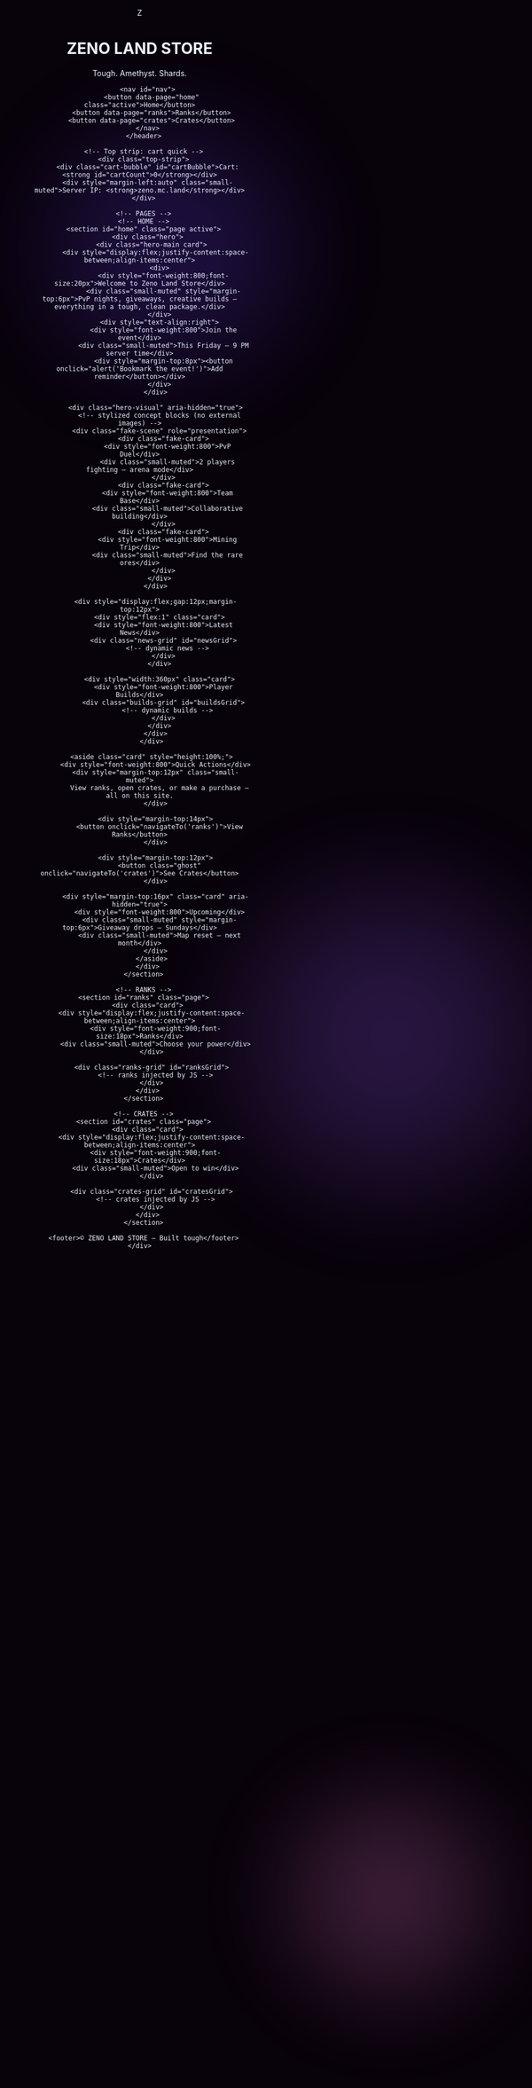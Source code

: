 <!doctype html>
<html lang="en">
<head>
<meta charset="utf-8" />
<meta name="viewport" content="width=device-width,initial-scale=1" />
<title>ZENO LAND STORE</title>
<link href="https://fonts.googleapis.com/css2?family=Inter:wght@400;600;800&display=swap" rel="stylesheet">
<style>
  :root{
    --bg:#08020a;
    --panel:rgba(255,255,255,0.04);
    --glass-border:rgba(255,255,255,0.06);
    --accent1:#9b5cff;
    --accent2:#4b2bd6;
    --muted:rgba(234,240,255,0.65);
    --glass-shadow:0 10px 50px rgba(2,3,10,0.7);
    --card-h:260px;
    font-family:Inter,system-ui,Segoe UI,Roboto,Arial;
  }
  *{box-sizing:border-box}
  html,body{height:100%;margin:0;background:var(--bg);color:#eaf0ff;overflow:hidden}
  a{color:inherit;text-decoration:none}
  button{font-weight:700;border-radius:8px;padding:8px 12px;border:none;cursor:pointer;background:linear-gradient(90deg,var(--accent1),var(--accent2));color:white}
  button.ghost{background:transparent;border:1px solid rgba(255,255,255,0.06);color:var(--muted)}
  /* layout */
  .stage{position:relative;width:100%;height:100vh;overflow:auto;z-index:2;padding-bottom:40px}
  .bg-effects{position:fixed;left:0;top:0;width:100%;height:100%;pointer-events:none;z-index:0}
  .glow{position:absolute;border-radius:50%;filter:blur(80px);opacity:0.28;animation:floaty 6s ease-in-out infinite alternate}
  .g1{width:520px;height:520px;left:5%;top:6%;background:radial-gradient(circle,#6f42ff,transparent)}
  .g2{width:420px;height:420px;right:5%;bottom:8%;background:radial-gradient(circle,#ff86e1,transparent)}
  .g3{width:640px;height:640px;left:40%;top:40%;background:radial-gradient(circle,#9b5cff,transparent);animation-delay:2s}
  @keyframes floaty{0%{transform:translateY(0)}50%{transform:translateY(-12px)}100%{transform:translateY(0)}}

  /* meteors canvas under content but above glows */
  #meteorsCanvas{position:fixed;left:0;top:0;width:100%;height:100%;pointer-events:none;z-index:1}

  /* main wrapper (content sits above canvas) */
  .wrap{max-width:1200px;margin:18px auto;padding:20px;position:relative;z-index:3}
  header{display:flex;align-items:center;gap:16px;margin-bottom:18px}
  .logo{display:flex;gap:12px;align-items:center}
  .badge{width:64px;height:64px;border-radius:12px;background:linear-gradient(135deg,var(--accent1),var(--accent2));display:flex;align-items:center;justify-content:center;font-weight:900;color:white;box-shadow:0 10px 40px rgba(75,43,214,0.25)}
  h1{font-size:20px;margin:0}
  .sub{color:var(--muted);font-size:13px}
  nav{margin-left:auto;display:flex;gap:8px;align-items:center}
  nav button{background:transparent;border-radius:10px;padding:8px 12px;border:1px solid transparent;color:var(--muted);font-weight:700}
  nav button.active{color:white;border:1px solid rgba(155,92,255,0.1);background:linear-gradient(90deg,rgba(155,92,255,0.04),transparent)}
  /* page container */
  .page{display:none}
  .page.active{display:block;animation:fadeIn .28s ease both}
  @keyframes fadeIn{from{opacity:0;transform:translateY(6px)}to{opacity:1;transform:none}}

  /* HOME layout */
  .hero{display:grid;grid-template-columns:1fr 360px;gap:18px;align-items:start;min-height:320px}
  .card{background:var(--panel);border-radius:14px;padding:18px;border:1px solid var(--glass-border);box-shadow:var(--glass-shadow)}
  .hero-main{min-height:var(--card-h);display:flex;flex-direction:column;gap:12px}
  .hero-visual{flex:1;border-radius:12px;background:linear-gradient(180deg,rgba(255,255,255,0.02),transparent);display:flex;align-items:center;justify-content:center;min-height:200px;position:relative;overflow:hidden}
  .hero-visual .fake-scene{width:100%;height:100%;display:grid;grid-template-columns:repeat(3,1fr);gap:8px;padding:12px}
  .fake-card{background:linear-gradient(180deg,rgba(255,255,255,0.02),transparent);border-radius:10px;padding:8px;display:flex;flex-direction:column;gap:6px;align-items:center;justify-content:center;min-height:80px}
  .news-grid{display:grid;grid-template-columns:repeat(auto-fit,minmax(200px,1fr));gap:12px;margin-top:12px}
  .news-item{padding:12px;border-radius:10px;background:linear-gradient(180deg,rgba(255,255,255,0.02),transparent);border:1px solid rgba(255,255,255,0.03)}
  .builds-grid{display:grid;grid-template-columns:repeat(auto-fit,minmax(200px,1fr));gap:12px;margin-top:12px}
  .build-card{min-height:120px;border-radius:10px;padding:10px;background:linear-gradient(180deg,rgba(255,255,255,0.01),transparent);border:1px solid rgba(255,255,255,0.03);display:flex;flex-direction:column;gap:8px}

  /* RANKS page */
  .ranks-grid{display:grid;grid-template-columns:repeat(auto-fit,minmax(220px,1fr));gap:14px;margin-top:12px}
  .rank-card{padding:14px;border-radius:12px;background:linear-gradient(180deg,rgba(255,255,255,0.02),transparent);display:flex;flex-direction:column;align-items:center;gap:8px;border:1px solid rgba(255,255,255,0.03)}
  .rank-icon{width:88px;height:88px;border-radius:14px;background-size:cover;background-position:center;box-shadow:0 8px 30px rgba(75,43,214,0.12)}

  /* CRATES page */
  .crates-grid{display:grid;grid-template-columns:repeat(auto-fit,minmax(140px,1fr));gap:14px;margin-top:12px}
  .crate-card{padding:12px;border-radius:12px;background:linear-gradient(180deg,rgba(255,255,255,0.01),transparent);display:flex;flex-direction:column;align-items:center;gap:8px;border:1px solid rgba(255,255,255,0.03)}
  .shulker-svg{width:88px;height:88px}

  /* modal (dark glass) */
  .modal-back{position:fixed;inset:0;background:rgba(2,3,10,0.6);display:flex;align-items:center;justify-content:center;z-index:40;backdrop-filter:blur(6px)}
  .modal{width:420px;max-width:92%;background:linear-gradient(180deg,rgba(255,255,255,0.02),rgba(255,255,255,0.01));border-radius:12px;padding:18px;border:1px solid rgba(255,255,255,0.06);box-shadow:var(--glass-shadow)}
  .modal h3{margin:0 0 8px 0}
  .field{display:flex;flex-direction:column;gap:6px;margin-top:8px}
  .field input{padding:10px;border-radius:8px;border:1px solid rgba(255,255,255,0.06);background:transparent;color:white;outline:none}
  .modal .row{display:flex;gap:8px;margin-top:12px}
  .small-muted{font-size:13px;color:var(--muted)}

  /* cart area on right of header in responsive */
  .top-strip{display:flex;gap:12px;align-items:center;margin-top:10px}
  .cart-bubble{background:rgba(255,255,255,0.03);padding:8px 10px;border-radius:999px;border:1px solid rgba(255,255,255,0.03)}
  .cart-list{margin-top:8px;font-size:14px;color:var(--muted)}

  /* footer */
  footer{margin-top:28px;text-align:center;color:var(--muted);font-size:13px;padding-bottom:28px}

  @media (max-width:980px){
    .hero{grid-template-columns:1fr;gap:12px}
    .wrap{padding:14px}
  }
</style>
</head>
<body>

  <!-- background glows -->
  <div class="bg-effects" aria-hidden="true">
    <div class="glow g1"></div>
    <div class="glow g2"></div>
    <div class="glow g3"></div>
  </div>

  <!-- meteors canvas (under UI) -->
  <canvas id="meteorsCanvas"></canvas>

  <!-- UI content (above meteors) -->
  <div class="stage" id="stage">
    <div class="wrap">
      <header>
        <div class="logo">
          <div class="badge">Z</div>
          <div>
            <h1>ZENO LAND STORE</h1>
            <div class="sub">Tough. Amethyst. Shards.</div>
          </div>
        </div>

        <nav id="nav">
          <button data-page="home" class="active">Home</button>
          <button data-page="ranks">Ranks</button>
          <button data-page="crates">Crates</button>
        </nav>
      </header>

      <!-- Top strip: cart quick -->
      <div class="top-strip">
        <div class="cart-bubble" id="cartBubble">Cart: <strong id="cartCount">0</strong></div>
        <div style="margin-left:auto" class="small-muted">Server IP: <strong>zeno.mc.land</strong></div>
      </div>

      <!-- PAGES -->
      <!-- HOME -->
      <section id="home" class="page active">
        <div class="hero">
          <div class="hero-main card">
            <div style="display:flex;justify-content:space-between;align-items:center">
              <div>
                <div style="font-weight:800;font-size:20px">Welcome to Zeno Land Store</div>
                <div class="small-muted" style="margin-top:6px">PvP nights, giveaways, creative builds — everything in a tough, clean package.</div>
              </div>
              <div style="text-align:right">
                <div style="font-weight:800">Join the event</div>
                <div class="small-muted">This Friday — 9 PM server time</div>
                <div style="margin-top:8px"><button onclick="alert('Bookmark the event!')">Add reminder</button></div>
              </div>
            </div>

            <div class="hero-visual" aria-hidden="true">
              <!-- stylized concept blocks (no external images) -->
              <div class="fake-scene" role="presentation">
                <div class="fake-card">
                  <div style="font-weight:800">PvP Duel</div>
                  <div class="small-muted">2 players fighting — arena mode</div>
                </div>
                <div class="fake-card">
                  <div style="font-weight:800">Team Base</div>
                  <div class="small-muted">Collaborative building</div>
                </div>
                <div class="fake-card">
                  <div style="font-weight:800">Mining Trip</div>
                  <div class="small-muted">Find the rare ores</div>
                </div>
              </div>
            </div>

            <div style="display:flex;gap:12px;margin-top:12px">
              <div style="flex:1" class="card">
                <div style="font-weight:800">Latest News</div>
                <div class="news-grid" id="newsGrid">
                  <!-- dynamic news -->
                </div>
              </div>

              <div style="width:360px" class="card">
                <div style="font-weight:800">Player Builds</div>
                <div class="builds-grid" id="buildsGrid">
                  <!-- dynamic builds -->
                </div>
              </div>
            </div>
          </div>

          <aside class="card" style="height:100%;">
            <div style="font-weight:800">Quick Actions</div>
            <div style="margin-top:12px" class="small-muted">
              View ranks, open crates, or make a purchase — all on this site.
            </div>

            <div style="margin-top:14px">
              <button onclick="navigateTo('ranks')">View Ranks</button>
            </div>

            <div style="margin-top:12px">
              <button class="ghost" onclick="navigateTo('crates')">See Crates</button>
            </div>

            <div style="margin-top:16px" class="card" aria-hidden="true">
              <div style="font-weight:800">Upcoming</div>
              <div class="small-muted" style="margin-top:6px">Giveaway drops — Sundays</div>
              <div class="small-muted">Map reset — next month</div>
            </div>
          </aside>
        </div>
      </section>

      <!-- RANKS -->
      <section id="ranks" class="page">
        <div class="card">
          <div style="display:flex;justify-content:space-between;align-items:center">
            <div style="font-weight:900;font-size:18px">Ranks</div>
            <div class="small-muted">Choose your power</div>
          </div>

          <div class="ranks-grid" id="ranksGrid">
            <!-- ranks injected by JS -->
          </div>
        </div>
      </section>

      <!-- CRATES -->
      <section id="crates" class="page">
        <div class="card">
          <div style="display:flex;justify-content:space-between;align-items:center">
            <div style="font-weight:900;font-size:18px">Crates</div>
            <div class="small-muted">Open to win</div>
          </div>

          <div class="crates-grid" id="cratesGrid">
            <!-- crates injected by JS -->
          </div>
        </div>
      </section>

      <footer>© ZENO LAND STORE — Built tough</footer>
    </div>
  </div>

  <!-- shared buy modal (dark-glass) -->
  <div id="modalBack" class="modal-back" style="display:none">
    <div class="modal" role="dialog" aria-modal="true" aria-labelledby="modalTitle">
      <h3 id="modalTitle">Buy — <span id="modalItem"></span></h3>
      <div class="small-muted" id="modalPrice">Price</div>

      <div class="field">
        <label class="small-muted">Your Minecraft name</label>
        <input id="mcName" placeholder="e.g. qhxstzz" autocomplete="off" />
      </div>

      <div class="row" style="justify-content:flex-end">
        <button onclick="confirmBuy()">Confirm</button>
        <button class="ghost" onclick="closeModal()">Cancel</button>
      </div>

      <div id="modalResult" style="margin-top:10px;display:none" class="small-muted"></div>
    </div>
  </div>

<script>
/* ---------- SPA Navigation ---------- */
const navButtons = document.querySelectorAll('nav button');
const pages = document.querySelectorAll('.page');
function showPage(id){
  pages.forEach(p => p.id === id ? p.classList.add('active') : p.classList.remove('active'));
  navButtons.forEach(b => b.classList.toggle('active', b.dataset.page === id));
  // scroll top of stage to top for nicer feel
  document.getElementById('stage').scrollTo({top:0, behavior:'smooth'});
}
function navigateTo(id){
  showPage(id);
}
navButtons.forEach(b => b.addEventListener('click', () => navigateTo(b.dataset.page)));


// default page
showPage('home');

/* ---------- DYNAMIC DATA (news + builds + ranks + crates) ---------- */

// sample news items
const newsList = [
  {title: "⚔️ PvP Event — Friday", text: "Join the PvP duels this Friday at 21:00 server time. Rewards for top 3!"},
  {title: "🎁 Giveaway Drop", text: "Weekly crate giveaway — drop every Sunday. Stay active to win!"},
  {title: "🛠️ Map Update", text: "New community plots added for team builds."}
];
const buildsList = [
  {title: "Sky Fortress", author: "BuilderOne"},
  {title: "Underground City", author: "MinesRUs"},
  {title: "Crystal Tower", author: "AmethystLord"},
  {title: "Starter Village", author: "TeamAlpha"}
];

const ranksList = [
  {id:'amethyst', name:'Amethyst', price:19.99, desc:'Highest rank — VIP perks'},
  {id:'vortex', name:'Vortex', price:12.99, desc:'Priority queue & extras'},
  {id:'obsidian', name:'Obsidian', price:9.99, desc:'Mid-tier perks'},
  {id:'shard', name:'Shard', price:4.99, desc:'Starter rank'}
];

const cratesList = [
  {id:'common', name:'Common', color:'#49b764', price:2.99},
  {id:'rare', name:'Rare', color:'#3fa6ff', price:4.99},
  {id:'legendary', name:'Legendary', color:'#ff9b2f', price:8.99},
  {id:'elite', name:'Elite', color:'#b34cff', price:14.99},
  {id:'exclusive', name:'Exclusive', color:'#ff4c88', price:24.99}
];

/* populate news */
const newsGrid = document.getElementById('newsGrid');
newsList.forEach(n => {
  const d = document.createElement('div');
  d.className = 'news-item';
  d.innerHTML = `<div style="font-weight:800">${n.title}</div><div class="small-muted" style="margin-top:6px">${n.text}</div>`;
  newsGrid.appendChild(d);
});

/* populate builds */
const buildsGrid = document.getElementById('buildsGrid');
buildsList.forEach(b => {
  const c = document.createElement('div');
  c.className = 'build-card';
  c.innerHTML = `<div style="font-weight:800">${b.title}</div><div class="small-muted">by ${b.author}</div><div style="flex:1;display:flex;align-items:center;justify-content:center;color:var(--muted)">[Preview]</div>`;
  buildsGrid.appendChild(c);
});

/* populate ranks */
const ranksGrid = document.getElementById('ranksGrid');
ranksList.forEach(r => {
  // simple SVG gem/icon as data URL
  const svg = encodeURIComponent(`<svg xmlns='http://www.w3.org/2000/svg' viewBox='0 0 64 64'><polygon points='32,6 46,18 40,46 24,46 18,18' fill='${r.id === 'amethyst' ? '#8b5cff' : r.id === 'vortex' ? '#6b2be0' : r.id === 'obsidian' ? '#111' : '#b36cff'}'/></svg>`);
  const node = document.createElement('div');
  node.className = 'rank-card';
  node.innerHTML = `
    <div class="rank-icon" style="background-image:url('data:image/svg+xml;utf8,${svg}');background-color:rgba(255,255,255,0.02)"></div>
    <div style="font-weight:800">${r.name}</div>
    <div class="small-muted">${r.desc}</div>
    <div style="margin-top:8px;width:100%"><button style="width:100%" onclick="openBuyModal('${r.name}', ${r.price}, 'rank')">Buy • $${r.price.toFixed(2)}</button></div>
  `;
  ranksGrid.appendChild(node);
});

/* populate crates */
const cratesGrid = document.getElementById('cratesGrid');
cratesList.forEach(c => {
  // create small shulker SVG with chosen color
  const svg = encodeURIComponent(`<svg xmlns='http://www.w3.org/2000/svg' viewBox='0 0 120 120'><rect x='10' y='36' width='100' height='60' rx='10' fill='${c.color}' stroke='#000' stroke-opacity='0.12'/><rect x='18' y='26' width='84' height='20' rx='6' fill='${c.color}' stroke='#000' stroke-opacity='0.09'/></svg>`);
  const node = document.createElement('div');
  node.className = 'crate-card';
  node.innerHTML = `
    <div class="shulker-svg"><img src="data:image/svg+xml;utf8,${svg}" alt="${c.name}" style="width:88px;height:88px"></div>
    <div style="font-weight:800">${c.name}</div>
    <div class="small-muted">$${c.price.toFixed(2)}</div>
    <div style="width:100%;margin-top:8px"><button style="width:100%" onclick="openBuyModal('${c.name} Crate', ${c.price}, 'crate')">Buy</button></div>
  `;
  cratesGrid.appendChild(node);
});

/* ---------- BUY modal & cart ---------- */
let currentBuy = null;
const modalBack = document.getElementById('modalBack');
const modalItem = document.getElementById('modalItem');
const modalPrice = document.getElementById('modalPrice');
const mcNameInput = document.getElementById('mcName');
const modalResult = document.getElementById('modalResult');
const cart = []; // simple in-memory cart
const cartCount = document.getElementById('cartCount');
const cartBubble = document.getElementById('cartBubble');

function openBuyModal(itemName, price, type){
  currentBuy = {itemName, price, type};
  modalItem.textContent = itemName;
  modalPrice.textContent = `$${price.toFixed(2)}`;
  mcNameInput.value = '';
  modalResult.style.display = 'none';
  modalBack.style.display = 'flex';
  setTimeout(()=>mcNameInput.focus(), 200);
}

function closeModal(){
  modalBack.style.display = 'none';
}

function confirmBuy(){
  const name = mcNameInput.value.trim();
  if(!name || name.length < 2){
    modalResult.style.display = 'block';
    modalResult.style.color = '#ffb3b3';
    modalResult.textContent = 'Please enter a valid Minecraft name.';
    return;
  }
  // add to cart and show confirmation
  cart.push({item: currentBuy.itemName, price: currentBuy.price, player: name, type: currentBuy.type});
  cartCount.textContent = cart.length;
  modalResult.style.display = 'block';
  modalResult.style.color = '#aef7c0';
  modalResult.textContent = `Thanks ${name}! ${currentBuy.itemName} added to your cart. We will contact you.`;
  // show simple entry in cart bubble details (small)
  const entry = document.createElement('div');
  entry.className = 'cart-list';
  entry.textContent = `${currentBuy.itemName} — ${name} — $${currentBuy.price.toFixed(2)}`;
  cartBubble.parentElement.appendChild(entry);
  // auto-close after a short delay
  setTimeout(() => {
    modalBack.style.display = 'none';
  }, 1200);
}

/* close modal by background click or ESC */
modalBack.addEventListener('click', (e) => { if(e.target === modalBack) closeModal(); });
document.addEventListener('keydown', e => { if(e.key === 'Escape') closeModal(); });

/* ---------- METEORS animation (1-3 every 6-7s, random positions, under content) ---------- */
const canvas = document.getElementById('meteorsCanvas');
const ctx = canvas.getContext('2d');
let meteors = [];
function resizeCanvas(){ canvas.width = window.innerWidth; canvas.height = window.innerHeight; }
window.addEventListener('resize', resizeCanvas);
resizeCanvas();

function spawnBurst(){
  // spawn 1-3
  const count = Math.floor(Math.random()*3) + 1;
  const headerRect = document.querySelector('header').getBoundingClientRect();
  const topLimit = Math.max(headerRect.bottom + 60, 140); // avoid header and top cards
  const bottomLimit = Math.min(window.innerHeight * 0.8, window.innerHeight - 120);
  for(let i=0;i<count;i++){
    // random x across width, but not too close to center buttons cluster - jitter more
    const x = Math.random() * (canvas.width - 80) + 40;
    const y = topLimit + Math.random() * Math.max(0, bottomLimit - topLimit);
    const size = 2 + Math.random() * 5;
    const angle = (Math.random()*0.6 - 0.3) - 0.6; // move down-right mostly
    const speed = 1 + Math.random()*2;
    meteors.push({
      x, y, vx: Math.cos(angle) * speed, vy: Math.sin(angle) * speed + 1.2, r: size,
      life: 0, maxLife: 300 + Math.random()*300
    });
  }
  // schedule next burst in 6000-8000 ms
  setTimeout(spawnBurst, 6000 + Math.random()*2000);
}
// initial spawn delay
setTimeout(spawnBurst, 1200);

function drawMeteor(m){
  // draw a soft glow head + elongated tail
  const trail = Math.max(6, m.r * 6);
  const tx = m.x - m.vx * trail * 2;
  const ty = m.y - m.vy * trail * 2;

  // gradient tail
  const g = ctx.createLinearGradient(tx, ty, m.x, m.y);
  g.addColorStop(0, 'rgba(255,255,255,0)');
  g.addColorStop(0.6, 'rgba(255,255,255,0.18)');
  g.addColorStop(1, 'rgba(255,255,255,0.95)');

  ctx.beginPath();
  ctx.moveTo(tx, ty);
  ctx.lineTo(m.x, m.y);
  ctx.lineWidth = m.r * 2;
  ctx.strokeStyle = g;
  ctx.lineCap = 'round';
  ctx.stroke();

  // bright head
  const grad = ctx.createRadialGradient(m.x, m.y, 0, m.x, m.y, m.r*4);
  grad.addColorStop(0, 'rgba(255,255,255,0.95)');
  grad.addColorStop(0.6, 'rgba(255,255,255,0.35)');
  grad.addColorStop(1, 'rgba(255,255,255,0)');
  ctx.beginPath();
  ctx.fillStyle = grad;
  ctx.arc(m.x, m.y, m.r*3, 0, Math.PI*2);
  ctx.fill();
}

function animate(){
  ctx.clearRect(0,0,canvas.width,canvas.height);
  for(let i=0;i<meteors.length;i++){
    const m = meteors[i];
    drawMeteor(m);
    m.x += m.vx * 2;
    m.y += m.vy * 2;
    m.vy += 0.02; // subtle gravity
    m.life++;
    // remove if off screen or too old
    if(m.y > canvas.height + 80 || m.x < -80 || m.x > canvas.width + 80 || m.life > m.maxLife){
      meteors.splice(i,1); i--;
    }
  }
  requestAnimationFrame(animate);
}
animate();

/* ---------- small UX helpers ---------- */
// clicking logo goes home
document.querySelector('.logo').addEventListener('click', () => navigateTo('home'));

// make header nav clickable via keyboard
navButtons.forEach(b => { b.tabIndex = 0; b.addEventListener('keydown', e => { if(e.key === 'Enter') b.click(); }) });

</script>
</body>
</html>
